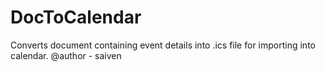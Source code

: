 # DocToCalendar
Converts document containing event details into .ics file for importing into calendar.
@author - saiven 
